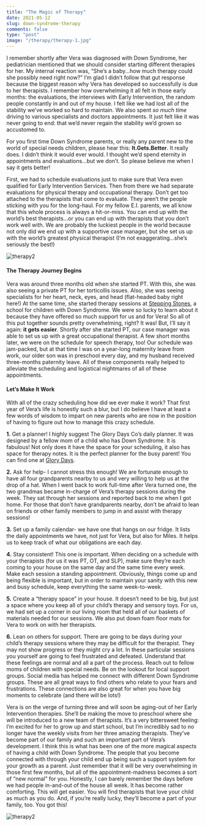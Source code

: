 ```yaml
---
title: "The Magic of Therapy"
date: 2021-05-12
slug: down-syndrome-therapy
comments: false
type: "post"
image: "/therapy/therapy-1.jpg"
---
```

I remember shortly after Vera was diagnosed with Down Syndrome, her pediatrician mentioned that we should consider starting different therapies for her.  My internal reaction was, “She’s a baby...how much therapy could she possibly need right now?”  I’m glad I didn’t follow that gut response because the biggest reason why Vera has developed so successfully is due to her therapists.  I remember how overwhelming it all felt in those early months: the evaluations, the interviews with Early Intervention, the random people constantly in and out of my house.  I felt like we had lost all of the stability we’ve worked so hard to maintain.  We also spent _so much time_ driving to various specialists and doctors appointments.  It just felt like it was never going to end: that we’d never regain the stability we’d grown so accustomed to.

For you first time Down Syndrome parents, or really any parent new to the world of special needs children, please hear this: **It.Gets.Better**.  It really does.  I didn’t think it would ever would.  I thought we’d spend eternity in appointments and evaluations...but we don’t.  So please believe me when I say it gets better!

First, we had to schedule evaluations just to make sure that Vera even qualified for Early Intervention Services. Then from there we had separate evaluations for physical therapy and occupational therapy.  Don’t get too attached to the therapists that come to evaluate.  They aren’t the people sticking with you for the long-haul.  For my fellow E.I. parents, we all know that this whole process is always a hit-or-miss.  You can end up with the world’s best therapists...or you can end up with therapists that you don’t work well with.  We are probably the luckiest people in the world because not only did we end up with a supportive case manager, but she set us up with the world’s greatest physical therapist (I’m not exaggerating...she’s seriously the best!) 

![therapy2](/therapy/therapy-2.png)

#### The Therapy Journey Begins

Vera was around three months old when she started PT.  With this, she was also seeing a private PT for her torticollis issues.  Also, she was seeing specialists for her heart, neck, eyes, and head (flat-headed baby right here!) At the same time, she started therapy sessions at [Stepping Stones](http://steppingstonesschoolnj.com/), a school for children with Down Syndrome. We were so lucky to learn about it because they have offered so much support for us and for Vera! So all of this put together sounds pretty overwhelming, right?  It was!  But, I’ll say it again: **it gets easier**.  Shortly after she started PT, our case manager was able to set us up with a great occupational therapist.  A few short months later, we were on the schedule for speech therapy, too! Our schedule was jam-packed, but at that time I was on a year-long maternity leave from work, our older son was in preschool every day, and my husband received three-months paternity leave.  All of these components really helped to alleviate the scheduling and logistical nightmares of all of these appointments.  

#### Let’s Make It Work

With all of the crazy scheduling how did we ever make it work?  That first year of Vera’s life is honestly such a blur, but I do believe I have at least a few words of wisdom to impart on new parents who are now in the position of having to figure out how to manage this crazy schedule.

**1.** Get a planner!  I highly suggest The Glory Days Co’s daily planner.  It was designed by a fellow mom of a child who has Down Syndrome.  It is fabulous!  Not only does it have the space for your scheduling, it also has space for therapy notes.  It is the perfect planner for the busy parent!  You can find one at [Glory Days](https://theglorydaysco.com).

**2.** Ask for help- I cannot stress this enough!  We are fortunate enough to have all four grandparents nearby to us and very willing to help us at the drop of a hat. When I went back to work full-time after Vera turned one, the two grandmas became in-charge of Vera’s therapy sessions during the week.  They sat through her sessions and reported back to me when I got home.  For those that don’t have grandparents nearby, don’t be afraid to lean on friends or other family members to jump in and assist with therapy sessions!

**3.** Set up a family calendar- we have one that hangs on our fridge.  It lists the daily appointments we have, not just for Vera, but also for Miles.  It helps us to keep track of what our obligations are each day.

**4.** Stay consistent!  This one is important.  When deciding on a schedule with your therapists (for us it was PT, OT, and SLP), make sure they’re each coming to your house on the same day and the same time every week.  Make each session a standing appointment.  Obviously, things come up and being flexible is important, but in order to maintain your sanity with this new and busy schedule, keep everything the same week-to-week.

**5.** Create a “therapy space” in your house.  It doesn’t need to be big, but just a space where you keep all of your child’s therapy and sensory toys.  For us, we had set up a corner in our living room that held all of our baskets of materials needed for our sessions.  We also put down foam floor mats for Vera to work on with her therapists.

**6.** Lean on others for support.  There are going to be days during your child’s therapy sessions where they may be difficult for the therapist.  They may not show progress or they might cry a lot.  In these particular sessions you yourself are going to feel frustrated and defeated.  Understand that these feelings are normal and all a part of the process.  Reach out to fellow moms of children with special needs.  Be on the lookout for local support groups.  Social media has helped me connect with different Down Syndrome groups.  These are all great ways to find others who relate to your fears and frustrations.  These connections are also great for when you have big moments to celebrate (and there will be lots!)

Vera is on the verge of turning three and will soon be aging-out of her Early Intervention therapies.  She’ll be making the move to preschool where she will be introduced to a new team of therapists.  It’s a very bittersweet feeling: I’m excited for her to grow up and start school, but I’m incredibly sad to no longer have the weekly visits from her three amazing therapists.  They’ve become part of our family and such an important part of Vera’s development.  I think this is what has been one of the more magical aspects of having a child with Down Syndrome.  The people that you become connected with through your child end up being such a support system for your growth as a parent.  Just remember that it will be very overwhelming in those first few months, but all of the appointment-madness becomes a sort of “new normal” for you.  Honestly, I can barely remember the days before we had people in-and-out of the house all week.  It has become rather comforting.  This will get easier.  You will find therapists that love your child as much as you do.  And, if you’re really lucky, they’ll become a part of your family, too.  You got this!

![therapy2](/therapy/therapy-3.jpg)